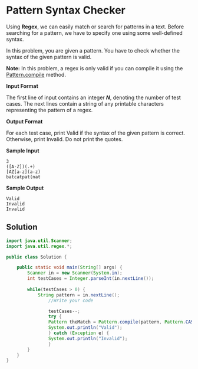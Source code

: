 # Pattern Syntax Checker

Using **Regex**, we can easily match or search for patterns in a text. Before searching for a pattern, we have to specify one using some well-defined syntax.

In this problem, you are given a pattern. You have to check whether the syntax of the given pattern is valid.

**Note:** In this problem, a regex is only valid if you can compile it using the [Pattern.compile](https://docs.oracle.com/javase/6/docs/api/java/util/regex/Pattern.html#compile%28java.lang.String%29) method.

**Input Format**

The first line of input contains an integer **_N_**, denoting the number of test cases. The next  lines contain a string of any printable characters representing the pattern of a regex.

**Output Format**

For each test case, print Valid if the syntax of the given pattern is correct. Otherwise, print Invalid. Do not print the quotes.

**Sample Input**
```
3
([A-Z])(.+)
[AZ[a-z](a-z)
batcatpat(nat
```

**Sample Output**
```
Valid
Invalid
Invalid
```

## Solution

```java
import java.util.Scanner;
import java.util.regex.*;

public class Solution {

	public static void main(String[] args) {
		Scanner in = new Scanner(System.in);
		int testCases = Integer.parseInt(in.nextLine());
		
	   	while(testCases > 0) {
			String pattern = in.nextLine();
	      		//Write your code

	      		testCases--;
	      		try {
				Pattern theMatch = Pattern.compile(pattern, Pattern.CASE_INSENSITIVE);
		  		System.out.println("Valid");
	      		} catch (Exception e) {
		  		System.out.println("Invalid");
	      		}
		}
	}
}
```
